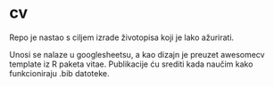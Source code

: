 # cv

Repo je nastao s ciljem izrade životopisa koji je lako ažurirati. 

Unosi se nalaze u googlesheetsu, a kao dizajn je preuzet awesomecv template
 iz R paketa vitae. Publikacije ću srediti kada naučim kako funkcioniraju 
.bib datoteke. 
